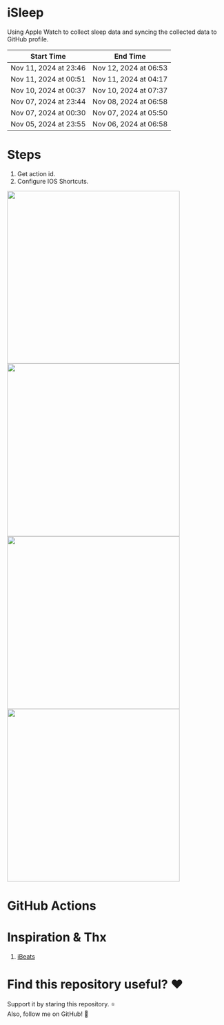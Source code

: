 # iSleep

Using Apple Watch to collect sleep data and syncing the collected data to GitHub profile.

<!--START_SECTION:my_sleep-->
| Start Time | End Time |
| ---- | ---- |
| Nov 11, 2024 at 23:46 | Nov 12, 2024 at 06:53 |
| Nov 11, 2024 at 00:51 | Nov 11, 2024 at 04:17 |
| Nov 10, 2024 at 00:37 | Nov 10, 2024 at 07:37 |
| Nov 07, 2024 at 23:44 | Nov 08, 2024 at 06:58 |
| Nov 07, 2024 at 00:30 | Nov 07, 2024 at 05:50 |
| Nov 05, 2024 at 23:55 | Nov 06, 2024 at 06:58 |

<!--END_SECTION:my_sleep-->

# Steps

1. Get action id.
2. Configure IOS Shortcuts.

<img src="/imgs/img1.png" width="400"/>
<img src="/imgs/img2.png" width="400"/>
<img src="/imgs/img3.png" width="400"/>
<img src="/imgs/img4.png" width="400"/>

# GitHub Actions

# Inspiration & Thx

1. [iBeats](https://github.com/yihong0618/iBeats)

# Find this repository useful? :heart:

Support it by staring this repository. :star: <br>
Also, follow me on GitHub! 🤩
